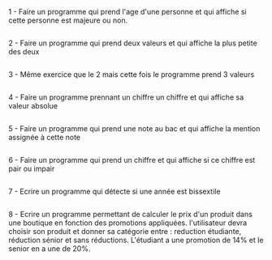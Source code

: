 1 - Faire un programme qui prend l'age d'une personne et qui affiche si cette personne est majeure ou non.

```

```

2 - Faire un programme qui prend deux valeurs et qui affiche la plus petite des deux

```

```

3 - Même exercice que le 2 mais cette fois le programme prend 3 valeurs

```

```

4 - Faire un programme prennant un chiffre un chiffre et qui affiche sa valeur absolue

```

```

5 - Faire un programme qui prend une note au bac et qui affiche la mention assignée à cette note

```

```

6 - Faire un programme qui prend un chiffre et qui affiche si ce chiffre est pair ou impair

```

```

7 - Ecrire un programme qui détecte si une année est bissextile

```

```

8 - Ecrire un programme permettant de calculer le prix d'un produit dans une boutique en fonction des promotions appliquées.
l'utilisateur devra choisir son produit et donner sa catégorie entre : reduction étudiante, réduction sénior et sans réductions.
L'étudiant a une promotion de 14% et le senior en a une de 20%.

```

```
